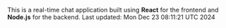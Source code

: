 This is a real-time chat application built using **React** for the frontend and **Node.js** for the backend.
Last updated: Mon Dec 23 08:11:21 UTC 2024
